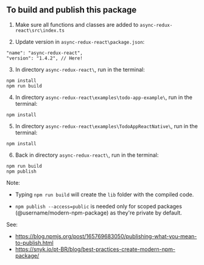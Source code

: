 ## To build and publish this package

1. Make sure all functions and classes are added to `async-redux-react\src\index.ts`

2. Update version in `async-redux-react\package.json`:

  ```
  "name": "async-redux-react",
  "version": "1.4.2", // Here!
  ```

3. In directory `async-redux-react\`, run in the terminal:

  ```
  npm install
  npm run build  
  ```
 
4. In directory `async-redux-react\examples\todo-app-example\`, run in the terminal:

  ```
  npm install  
  ```
 
5. In directory `async-redux-react\examples\TodoAppReactNative\`, run in the terminal:

  ```
  npm install  
  ```

6. Back in directory `async-redux-react\`, run in the terminal:

  ```
  npm run build
  npm publish
  ```

Note:

* Typing `npm run build` will create the `lib` folder with the compiled code.

* `npm publish --access=public` is needed only for scoped packages (@username/modern-npm-package) as
  they're private by default.

See:

* https://blog.npmjs.org/post/165769683050/publishing-what-you-mean-to-publish.html
* https://snyk.io/pt-BR/blog/best-practices-create-modern-npm-package/
